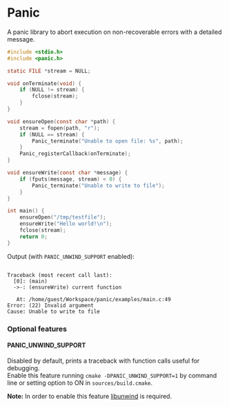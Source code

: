# Panic

A panic library to abort execution on non-recoverable errors with a detailed message.

```c
#include <stdio.h>
#include <panic.h>

static FILE *stream = NULL;

void onTerminate(void) {
    if (NULL != stream) {
        fclose(stream);
    }
}

void ensureOpen(const char *path) {
    stream = fopen(path, "r");
    if (NULL == stream) {
        Panic_terminate("Unable to open file: %s", path);
    }
    Panic_registerCallback(onTerminate);
}

void ensureWrite(const char *message) {
    if (fputs(message, stream) < 0) {
        Panic_terminate("Unable to write to file");
    }
}

int main() {
    ensureOpen("/tmp/testfile");
    ensureWrite("Hello world!\n");
    fclose(stream);
    return 0;
}
```

Output (with `PANIC_UNWIND_SUPPORT` enabled):

```text

Traceback (most recent call last):
  [0]: (main)
  ->-: (ensureWrite) current function

   At: /home/guest/Workspace/panic/examples/main.c:49
Error: (22) Invalid argument
Cause: Unable to write to file

```

### Optional features

#### PANIC_UNWIND_SUPPORT

Disabled by default, prints a traceback with function calls useful for debugging.  
Enable this feature running `cmake -DPANIC_UNWIND_SUPPORT=1` by command line or setting option to ON in `sources/build.cmake`.

**Note:** In order to enable this feature [libunwind](https://github.com/libunwind/libunwind) is required.
